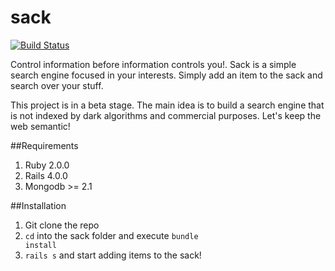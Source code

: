 # sack

[![Build Status](https://travis-ci.org/elreplicante/sack.png?branch=master)](https://travis-ci.org/elreplicante/sack)

Control information before information controls you!.  Sack is a simple search engine focused in your interests.  Simply add an item to the sack and search over your stuff.

This project is in a beta stage.  The main idea is to build a search engine that is not indexed by dark algorithms and commercial purposes.  Let's keep the web semantic!

##Requirements
1. Ruby 2.0.0
2. Rails 4.0.0
3. Mongodb >= 2.1


##Installation
1. Git clone the repo
2. <code>cd</code> into the sack folder and execute <code>bundle install</code>
3. <code>rails s</code> and start adding items to the sack!



